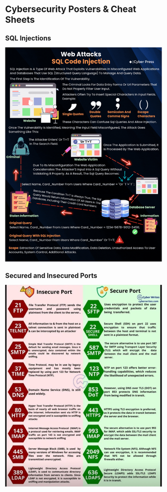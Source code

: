 
# Cybersecurity Posters & Cheat Sheets

## SQL Injections
![web-attack](web_sql_Injection.gif)

## Secured and Insecured Ports
![ports](ports_secure_insecure.jpeg)
